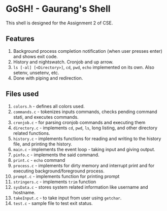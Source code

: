 # GoSH! - Gaurang's Shell

This shell is designed for the Assignment 2 of CSE.

## Features

1. Background process completion notification (when user presses enter) and shows exit code.
2. History and nightswatch. Cronjob and up arrow.
3. `ls [-al] [<Directory>]`, `cd`, `pwd`, `echo` implemented on its own. Also setenv, unsetenv, etc.
4. Done with piping and redirection.

## Files used

1. `colors.h` - defines all colors used.
2. `commands.c` - tokenizes inputs commands, checks pending command stati, and executes commands.
3. `cronjob.c` - for parsing cronjob commands and executing them
4. `directory.c` - implements `cd`, `pwd`, `ls`, long listing, and other directory related functions.
5. `history.c` - implements functions for reading and writing to the history file, and printing the history.
6. `main.c` - implements the event loop - taking input and giving output.
7. `pinfo.c` - implements the said command.
8. `print.c` - `echo` command
9. `process.c` - implements for dirty memory and interrupt print and for executing background/foreground process.
10. `prompt.c` - implements function for printing prompt
11. `stringers.c` - implements `trim` function
12. `sysData.c` - stores system related information like username and hostname.
13. `takeInput.c` - to take input from user using `getchar`.
14. `test.c` - sample file to test exit status.
